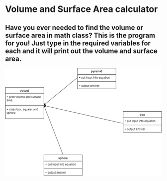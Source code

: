 # Volume and Surface Area calculator
## Have you ever needed to find the volume or surface area in math class? This is the program for you! Just type in the required variables for each and it will print out the volume and surface area. 
![alt text](https://github.com/alanpham31/11th-programming/blob/main/volume%26SA%20solver/box.png)
